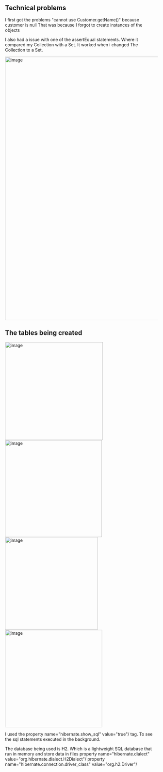 ## Technical problems
I first got the problems "cannot use Customer.getName()" because customer is null
That was because I forgot to create instances of the objects

I also had a issue with one of the assertEqual statements. Where it compared my Collection with a Set.
It worked when i changed The Collection to a Set.

<img width="866" alt="image" src="https://github.com/user-attachments/assets/7dde5b14-db62-4a7d-8e8c-dba5174fdf4c">

## The tables being created
<img width="322" alt="image" src="https://github.com/user-attachments/assets/36b4f4bb-476c-45af-b0ce-b0095de1311b">
<img width="319" alt="image" src="https://github.com/user-attachments/assets/ce7a0e74-7d08-4ac2-8e1f-8610929d9f47">
<img width="305" alt="image" src="https://github.com/user-attachments/assets/9e647cba-36b1-413b-8a8c-1551bda9b30b">
<img width="320" alt="image" src="https://github.com/user-attachments/assets/80b4b935-0515-4a7e-8d56-77f309e87cd5">

I used the property name="hibernate.show_sql" value="true"/ tag. To see the sql statements executed in the background.

The database being used is H2. Which is a lightweight SQL database that run in memory and store data in files
property name="hibernate.dialect" value="org.hibernate.dialect.H2Dialect"/
property name="hibernate.connection.driver_class" value="org.h2.Driver"/









